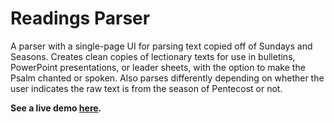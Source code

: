 # **Readings Parser**

A parser with a single-page UI for parsing text copied off of Sundays and Seasons. Creates clean copies of lectionary texts for use in bulletins, PowerPoint presentations, or leader sheets, with the option to make the Psalm chanted or spoken. Also parses differently depending on whether the user indicates the raw text is from the season of Pentecost or not.

**See a live demo [here](https://stephenobaker.github.io/reading-parser/).**

